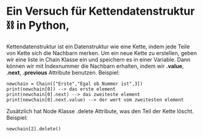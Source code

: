# Ein Versuch für Kettendatenstruktur :chains: in Python,

Kettendatenstruktur ist ein Datenstruktur wie eine Kette, indem jede Teile von Kette sich die Nachbarn merken.
Um ein neue Kette zu erstellen, geben wir eine liste in Chain Klasse ein und speichern es in einer Variable.
Dann können wir mit İndexnummer die Nachbarn erhalten, indem wir **.value**, **.next**, **.previous** Attribute benutzen.
Beispiel:
```
newchain = Chain(["Erste","Egal ob Nummer ist",3])
print(newchain[0]) --> das erste element
print(newchain[0].next) --> das zweiteste element
print(newchain[0].next.value) --> der wert vom zweitesten element
```

Zusätzlich hat Node Klasse .delete Attribute, was den Teil der Kette löscht.
Beispiel:
```
newchain[2].delete()
```
